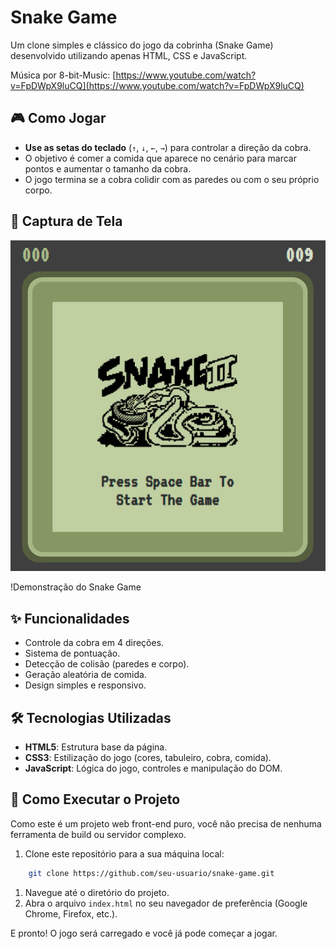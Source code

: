 # Snake Game

Um clone simples e clássico do jogo da cobrinha (Snake Game) desenvolvido utilizando apenas HTML, CSS e JavaScript.

Música por 8-bit-Music: [https://www.youtube.com/watch?v=FpDWpX9luCQ](https://www.youtube.com/watch?v=FpDWpX9luCQ)

## 🎮 Como Jogar

- **Use as setas do teclado** (`↑`, `↓`, `←`, `→`) para controlar a direção da cobra.
- O objetivo é comer a comida que aparece no cenário para marcar pontos e aumentar o tamanho da cobra.
- O jogo termina se a cobra colidir com as paredes ou com o seu próprio corpo.

## 📸 Captura de Tela

<img src=".github/preview.jpg" alt="Snake game">

!Demonstração do Snake Game

## ✨ Funcionalidades

- Controle da cobra em 4 direções.
- Sistema de pontuação.
- Detecção de colisão (paredes e corpo).
- Geração aleatória de comida.
- Design simples e responsivo.

## 🛠️ Tecnologias Utilizadas

- **HTML5**: Estrutura base da página.
- **CSS3**: Estilização do jogo (cores, tabuleiro, cobra, comida).
- **JavaScript**: Lógica do jogo, controles e manipulação do DOM.

## 🚀 Como Executar o Projeto

Como este é um projeto web front-end puro, você não precisa de nenhuma ferramenta de build ou servidor complexo.

1. Clone este repositório para a sua máquina local:
 
```bash
    git clone https://github.com/seu-usuario/snake-game.git
```

1. Navegue até o diretório do projeto.
2. Abra o arquivo `index.html` no seu navegador de preferência (Google Chrome, Firefox, etc.).

E pronto! O jogo será carregado e você já pode começar a jogar.